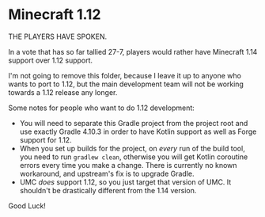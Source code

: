 # Minecraft 1.12

THE PLAYERS HAVE SPOKEN.

In a vote that has so far tallied 27-7, players would rather have Minecraft 1.14 support over 1.12 support.

I'm not going to remove this folder, because I leave it up to anyone who wants to port to 1.12, but the main development team will not be working towards a 1.12 release any longer.

Some notes for people who want to do 1.12 development:

* You will need to separate this Gradle project from the project root and use exactly Gradle 4.10.3 in order to have Kotlin support as well as Forge support for 1.12.
* When you set up builds for the project, on *every* run of the build tool, you need to run `gradlew clean`, otherwise you will get Kotlin coroutine errors every time you make a change. There is currently no known workaround, and upstream's fix is to upgrade Gradle.
* UMC *does* support 1.12, so you just target that version of UMC. It shouldn't be drastically different from the 1.14 version.

Good Luck!
